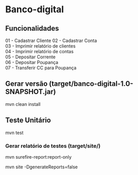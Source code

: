 # Banco-digital

## Funcionalidades

01 - Cadastrar Cliente
02 - Cadastrar Conta                     
03 - Imprimir relatório de clientes       
04 - Imprimir relatório de contas        
05 - Depositar Corrente                   
06 - Depositar Poupança               
07 - Transferir CC para Poupança        

## Gerar versão (target/banco-digital-1.0-SNAPSHOT.jar)

mvn clean install 

## Teste Unitário

mvn test

### Gerar relatório de testes (target/site/)

mvn surefire-report:report-only

mvn site -DgenerateReports=false

